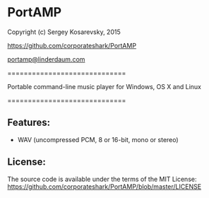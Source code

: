 PortAMP
=======

Copyright (c) Sergey Kosarevsky, 2015

https://github.com/corporateshark/PortAMP

portamp@linderdaum.com

=============================

Portable command-line music player for Windows, OS X and Linux

=============================

Features:
---------

* WAV (uncompressed PCM, 8 or 16-bit, mono or stereo)


License:
--------

The source code is available under the terms of the MIT License: https://github.com/corporateshark/PortAMP/blob/master/LICENSE
